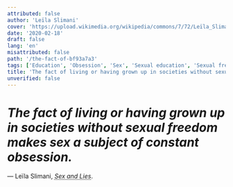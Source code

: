 ```yaml
---
attributed: false
author: 'Leïla Slimani'
cover: 'https://upload.wikimedia.org/wikipedia/commons/7/72/Leïla_Slimani_%28cropped%29.jpg'
date: '2020-02-18'
draft: false
lang: 'en'
misattributed: false
path: '/the-fact-of-bf93a7a3'
tags: ['Education', 'Obsession', 'Sex', 'Sexual education', 'Sexual freedom']
title: 'The fact of living or having grown up in societies without sexual freedom makes sex a subject of constant obsession.'
unverified: false
---
```


# *The fact of living or having grown up in societies without sexual freedom makes sex a subject of constant obsession.*
&mdash; Leïla Slimani, <cite><abbr title="ISBN-13: 9780571355051">Sex and Lies</abbr></cite>.
